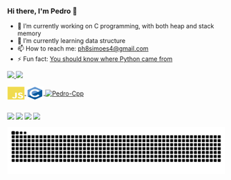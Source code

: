 ### Hi there, I'm Pedro 👋

- 🔭 I’m currently working on C programming, with both heap and stack memory
- 🌱 I’m currently learning data structure
- 📫 How to reach me: ph8simoes4@gmail.com
- ⚡ Fun fact: [You should know where Python came from](https://www.youtube.com/watch?v=VnaN2hYOM8k)
<div>
  <a href="https://github.com/pedromendonca2">
  <img height="180cm" src="https://github-readme-stats.vercel.app/api?username=pedromendonca2&show_icons=true&theme=dracula&include_all_commits=true&count_private=true"/>
  <img height="180cm" src="https://github-readme-stats.vercel.app/api/top-langs/?username=pedromendonca2&layout=compact&langs_count=16&theme=dracula"/>
</div>
<div style="display: inline_block"><br>
  <img align="center" alt="Pedro-Js" height="30" width="40" src="https://raw.githubusercontent.com/devicons/devicon/master/icons/javascript/javascript-plain.svg">
  <img align="center" alt="Pedro-C" height="30" width="40" src="https://raw.githubusercontent.com/devicons/devicon/master/icons/c/c-original.svg">
  <img align="center" alt="Pedro-Cpp" height="30" width="40" src="https://raw.githubusercontent.com/jmnote/z-icons/master/svg/cpp.svg">
</div>
  
  ##
 
<div> 
  <a href="https://instagram.com/pedro_mendonca027" target="_blank"><img src="https://img.shields.io/badge/-Instagram-%23E4405F?style=for-the-badge&logo=instagram&logoColor=white" target="_blank"></a>
  <a href="https://wa.me/5527999046516" target="_blank"><img src="https://img.shields.io/badge/WhatsApp-25D366?style=for-the-badge&logo=whatsapp&logoColor=white" target="_blank"></a>
  <a href = "mailto:ph8simoes4@gmail.com"><img src="https://img.shields.io/badge/-Gmail-%23333?style=for-the-badge&logo=gmail&logoColor=white" target="_blank"></a>
  <a href="https://www.linkedin.com/in/pedro-henrique-mendon%C3%A7a-23932426a" target="_blank"><img src="https://img.shields.io/badge/-LinkedIn-%230077B5?style=for-the-badge&logo=linkedin&logoColor=white" target="_blank"></a> 
  
</div>

![Snake animation](https://github.com/pedromendonca2/pedromendonca2/blob/output/github-contribution-grid-snake.svg)
